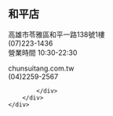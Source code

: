 <!DOCTYPE html>
<!DOCTYPE html>
<html lang="en">
<head>
    <meta charset="UTF-8">
    <meta http-equiv="X-UA-Compatible" content="IE=edge">
    <meta name="viewport" content="width=device-width, initial-scale=1.0">
    <title>名片</title>
    <link rel="stylesheet" href="card.css">
</head>

<body>
    <div class="container">
        <div class="item-left">
            <img src="images\珍珠奶茶.jpg" alt="">
        </div>
        <div class="item-right">
           <div class="middle"> 
                <div class="h1"><img src="images\春水堂 人文茶館.png" alt=""></div>
                <h2> <div class="store">和平店</div></h2>
                <p><div class="information">
                高雄市苓雅區和平一路138號1樓
                </br>
                (07)223-1436
                </br>
                營業時間 10:30-22:30
                </p></div>
            </div>
            <div class="bottom">
                chunsuitang.com.tw
                </br>
                (04)2259-2567
                
            </div>
        </div>
    </div>

</body>
</html>
